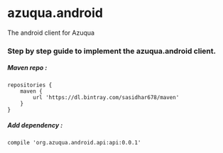 # azuqua.android
The android client for Azuqua

<h3> Step by step guide to implement the azuqua.android client. </h3>

<h5> Maven repo : </h5>

    repositories {
        maven {
            url 'https://dl.bintray.com/sasidhar678/maven'
        }
    }

<h5> Add dependency : </h5>

    compile 'org.azuqua.android.api:api:0.0.1'
